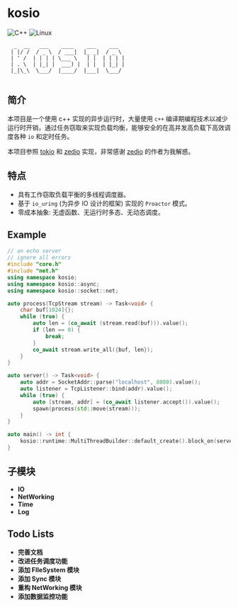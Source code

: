 # kosio

 ![C++](https://img.shields.io/badge/standard-C++23-00599C?logo=cplusplus&logoColor=white) ![Linux](https://img.shields.io/badge/platform-linux-dimgray)

```
  _  __   ___    ____    ___    ___  
 | |/ /  / _ \  / ___|  |_ _|  / _ \ 
 | ' /  | | | | \___ \   | |  | | | |
 | . \  | |_| |  ___) |  | |  | |_| |
 |_|\_\  \___/  |____/  |___|  \___/ 
                                     
```

## 简介

本项目是一个使用 c++ 实现的异步运行时，大量使用 `c++` 编译期编程技术以减少运行时开销，通过任务窃取来实现负载均衡，能够安全的在高并发高负载下高效调度各种 `io` 和定时任务。

本项目参照 [tokio](https://github.com/tokio-rs/tokio) 和 [zedio](https://github.com/8sileus/zedio) 实现，非常感谢 [zedio](https://github.com/8sileus/zedio) 的作者为我解惑。



## 特点

- 具有工作窃取负载平衡的多线程调度器。
- 基于 `io_uring` (为异步 IO 设计的框架) 实现的 `Proactor` 模式。
- 零成本抽象: 无虚函数、无运行时多态、无动态调度。



## Example

```c++
// an echo server
// ignore all errors
#include "core.h"
#include "net.h"
using namespace kosio;
using namespace kosio::async;
using namespace kosio::socket::net;

auto process(TcpStream stream) -> Task<void> {
    char buf[1024]{};
    while (true) {
        auto len = (co_await (stream.read(buf))).value();
        if (len == 0) {
            break;
        }
        co_await stream.write_all({buf, len});
    }
}

auto server() -> Task<void> {
    auto addr = SocketAddr::parse("localhost", 8080).value();
    auto listener = TcpListener::bind(addr).value();
    while (true) {
        auto [stream, addr] = (co_await listener.accept()).value();
        spawn(process(std::move(stream)));
    }
}

auto main() -> int {
    kosio::runtime::MultiThreadBuilder::default_create().block_on(server());
}
```



## 子模块

- **IO**
- **NetWorking**
- **Time**
- **Log**



## Todo Lists

- **完善文档**
- **改进任务调度功能**
- **添加 FIleSystem 模块**
- **添加 Sync 模块**
- **重构 NetWorking 模块**
- **添加数据监控功能**
